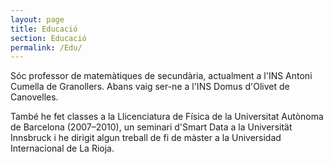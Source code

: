```yaml
---
layout: page
title: Educació
section: Educació
permalink: /Edu/
---
```


Sóc professor de matemàtiques de secundària, actualment a l'INS Antoni Cumella
de Granollers. Abans vaig ser-ne a l'INS Domus d'Olivet de Canovelles.

També he fet classes a la Llicenciatura de Física de la Universitat Autònoma
de Barcelona (2007–2010), un seminari d'Smart Data a la Universität
Innsbruck i he dirigit algun treball de fi de màster a la Universidad
Internacional de La Rioja.
